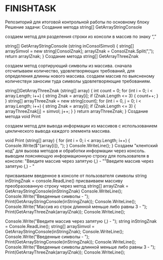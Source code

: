 # FINISHTASK
Репозиторий для итоговой контрольной работы по основному блоку
Решение задачи:
Создание метода string[] GetArrayStringConsole

создаем метод для разделения строки из консоли в массив по знаку “,”

string[] GetArrayStringConsole (string inConsolSimvol)
{
    string[] arraySimvol = new string[ConsolZnak];
    arraylZnak = ConsolZnak.Split(",");
    return arraylZnak;
}
Создание метода string[] GetArrayThreeZnak

создаем метод сортирующий символы из массива. сначала отсчитываем количество, удовлетворяющих требований, для определения длинны нового массива. создаем массив по выясненому количествуи заносим туда символы удовлетворяющие требованиям.

string[]GetArrayThreeZnak (string[] array)
{
    int count = 0;
    for (int i = 0; i < array.Length; i++)
    {
        string Znak = array[i];
        if (Znak.Length <= 3)
        {
            count++;
        }
    }
    string[] arrayThreeZnak = new string[count];
    for (int i = 0, j = 0; i < array.Length; i++)
    {
        string Znak = array[i];
        if (Znak.Length <= 3)
        {
            arrayThreeZnak[j] = simvol;
            j++;
        }
    }
    return arrayThreeZnak;
}
Создание метода void Print

создаем метод для вывода информации из массивов с использованием цеклического вывода каждого элемента массива.

void Print (string[] array)
{
    for (int i = 0; i < array.Length; i++)
    {
        Console.Write($"{array[i]}, ");
    }
    Console.WriteLine();
}
Создаем "клентский код" для вызова методов и обработки информации через консоль.
выводим поясняющую информационную строку для пользователя в консоле: "Введите массив через запятую (,) - ""Введите массив через запятую (,) - "

присваиваем введенное в консоле от пользователя символы string inStringZnak = console.ReadLine()
присваиваем массиву преобразованную строку через метод string[] arraylZnak = GetArrayStringConsole(inStringZnak)
Console.WriteLine(); Console.Write("Введенные символы - "); Print(GetArrayStringConsole(inStringZnak)); Console.WriteLine(); Console.Write("Массив из строк длинной меньше либо равны 3 - "); Print(GetArrayThreeZnak(arraylZnak)); Console.WriteLine();

Console.Write("Введите массив через запятую  (,) - ");
string inStringZnak = Console.ReadLine();
string[] arraySimvol = GetArrayStringConsole(inStringZnak);
Console.WriteLine();
Console.Write("Введенные символы - ");
Print(GetArrayStringConsole(inStringZnak));
Console.WriteLine();
Console.Write("Введенные символы длинной меньше либо равны 3 - ");
Print(GetArrayThreeZnak(arraylZnak));
Console.WriteLine();

